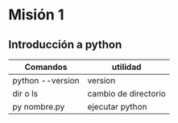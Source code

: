 # Misión 1
## Introducción a python 
Comandos         | utilidad
-----------------|---------------------
python --version | version
dir o ls         | cambio de directorio
py nombre.py     | ejecutar python 
